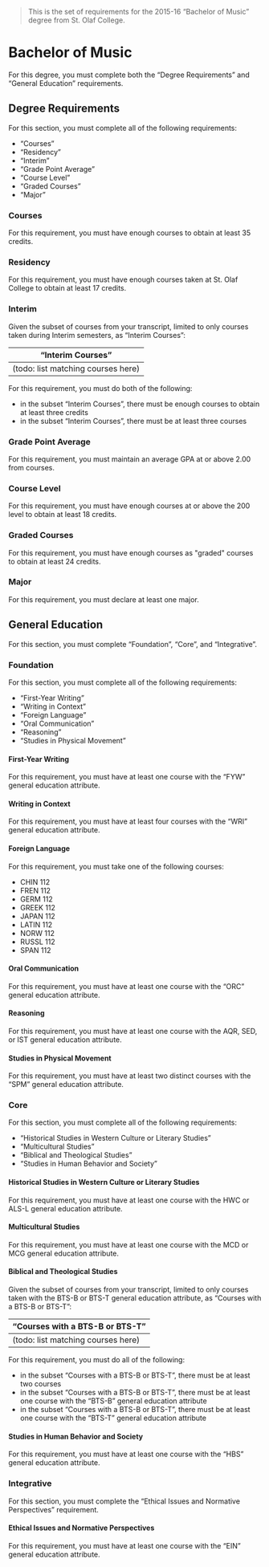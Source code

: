 > This is the set of requirements for the 2015-16 “Bachelor of Music” degree
> from St. Olaf College.

# Bachelor of Music
For this degree, you must complete both the “Degree Requirements” and “General Education” requirements.

## Degree Requirements
For this section, you must complete all of the following requirements:

- “Courses”
- “Residency”
- “Interim”
- “Grade Point Average”
- “Course Level”
- “Graded Courses”
- “Major”

### Courses
For this requirement, you must have enough courses to obtain at least 35 credits.

### Residency
For this requirement, you must have enough courses taken at St. Olaf College to obtain at least 17 credits.

### Interim
Given the subset of courses from your transcript, limited to only courses taken during Interim semesters, as “Interim Courses”:

| “Interim Courses” |
| ----------------- |
| (todo: list matching courses here) |

For this requirement, you must do both of the following:

- in the subset “Interim Courses”, there must be enough courses to obtain at least three credits
- in the subset “Interim Courses”, there must be at least three courses

### Grade Point Average
For this requirement, you must maintain an average GPA at or above 2.00 from courses.

### Course Level
For this requirement, you must have enough courses at or above the 200 level to obtain at least 18 credits.

### Graded Courses
For this requirement, you must have enough courses as "graded" courses to obtain at least 24 credits.

### Major
For this requirement, you must declare at least one major.


## General Education
For this section, you must complete “Foundation”, “Core”, and “Integrative”.

### Foundation
For this section, you must complete all of the following requirements:

- “First-Year Writing”
- “Writing in Context”
- “Foreign Language”
- “Oral Communication”
- “Reasoning”
- “Studies in Physical Movement”

#### First-Year Writing
For this requirement, you must have at least one course with the “FYW” general education attribute.

#### Writing in Context
For this requirement, you must have at least four courses with the “WRI” general education attribute.

#### Foreign Language
For this requirement, you must take one of the following courses:

- CHIN 112
- FREN 112
- GERM 112
- GREEK 112
- JAPAN 112
- LATIN 112
- NORW 112
- RUSSL 112
- SPAN 112

#### Oral Communication
For this requirement, you must have at least one course with the “ORC” general education attribute.

#### Reasoning
For this requirement, you must have at least one course with the AQR, SED, or IST general education attribute.

#### Studies in Physical Movement
For this requirement, you must have at least two distinct courses with the “SPM” general education attribute.

### Core
For this section, you must complete all of the following requirements:

- “Historical Studies in Western Culture or Literary Studies”
- “Multicultural Studies”
- “Biblical and Theological Studies”
- “Studies in Human Behavior and Society”

#### Historical Studies in Western Culture or Literary Studies
For this requirement, you must have at least one course with the HWC or ALS-L general education attribute.

#### Multicultural Studies
For this requirement, you must have at least one course with the MCD or MCG general education attribute.

#### Biblical and Theological Studies
Given the subset of courses from your transcript, limited to only courses taken with the BTS-B or BTS-T general education attribute, as “Courses with a BTS-B or BTS-T”:

| “Courses with a BTS-B or BTS-T” |
| ------------------------------- |
| (todo: list matching courses here) |

For this requirement, you must do all of the following:

- in the subset “Courses with a BTS-B or BTS-T”, there must be at least two courses
- in the subset “Courses with a BTS-B or BTS-T”, there must be at least one course with the “BTS-B” general education attribute
- in the subset “Courses with a BTS-B or BTS-T”, there must be at least one course with the “BTS-T” general education attribute

#### Studies in Human Behavior and Society
For this requirement, you must have at least one course with the “HBS” general education attribute.

### Integrative
For this section, you must complete the “Ethical Issues and Normative Perspectives” requirement.

#### Ethical Issues and Normative Perspectives
For this requirement, you must have at least one course with the “EIN” general education attribute.


